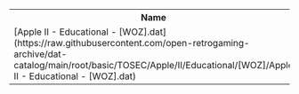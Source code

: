 <table>
<tr><th>Name</th><th>Size</th></tr>
<tr><td>
[Apple II - Educational - [WOZ].dat](https://raw.githubusercontent.com/open-retrogaming-archive/dat-catalog/main/root/basic/TOSEC/Apple/II/Educational/[WOZ]/Apple II - Educational - [WOZ].dat)
</td><td>1155154</td></tr>
</table>
